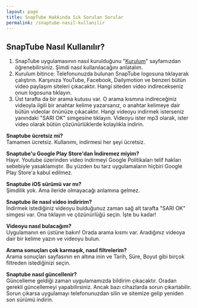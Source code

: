 ```yaml
---
layout: page
title: SnapTube Hakkında Sık Sorulan Sorular
permalink: /snaptube-nasil-kullanilir
---
```


<h2>SnapTube Nasıl Kullanılır?</h2>
<ol>
<li>SnapTube uygulamasının nasıl kurulduğunu "<a target="_blank" href="http://www.snaptubeindir.com/snaptube-apk-indir">Kurulum</a>" sayfamızdan öğrenebilirsiniz. Şimdi nasıl kullanılacağını anlatalım.</li>
<li>Kurulum bitince: Telefonunuzda bulunan SnapTube logosuna tıklayarak çalıştırın. Karşınıza YouTube, Facebook, Dailymotion ve benzeri bütün video paylaşım siteleri çıkacaktır. Hangi siteden video indirecekseniz onun logosuna tıklayın.</li>
<li>Üst tarafta da bir arama kutusu var. O arama kısmına indireceğiniz videoyla ilgili bir anahtar kelime yazarsanız, o anahtar kelimeye dair bütün videolar önünüze çıkacaktır. Hangi videoyu indirmek isterseniz yanındaki "SARI OK" simgesine tıklayın. Videoyu ister mp3 olarak, ister video olarak bütün çözünürlüklerde kolaylıkla indirin.</li>
</ol>

<strong>Snaptube ücretsiz mi?</strong><br />
Tamamen ücretsiz. Kullanımı, indirmesi her şeyi ücretsiz.

<strong>Snaptube'u Google Play Store'dan İndiremez miyim?</strong><br />
Hayır. Youtube üzerinden video indirmeyi Google Politikaları telif hakları sebebiyle yasaklamıştır. Bu yüzden bu tarz uygulamaların hiçbiri Google Play Store'a kabul edilmez.

<strong>Snaptube iOS sürümü var mı?</strong><br />
Şimdilik yok. Ama ileride olmayacağı anlamına gelmez.

<strong>Snaptube ile nasıl video indiririm?</strong><br />
İndirmek istediğiniz videoyu bulduğunuz zaman sağ alt tarafta "SARI OK" simgesi var. Ona tıklayın ve çözünürlüğü seçin. İşte bu kadar!

<strong>Videoyu nasıl bulacağım?</strong><br />
Uygulamanın en üstüne bakın! Orada arama kısmı var. Aradığınız videoya dair bir kelime yazın ve videoyu bulun.

<strong>Arama sonuçları çok karmaşık, nasıl filtrelerim?</strong><br />
Arama sonuçları sayfasının en altına inin ve Tarih, Süre, Boyut gibi birçok filtreden istediğinizi seçin.

<strong>Snaptube nasıl güncellenir?</strong><br />
Güncelleme geldiği zaman uygulamamızda bildirim çıkacaktır. Oradan gerekli güncellemeyi yapabilirsiniz. Ancak bazı cihazlarda sorun çıkartabilir. Sorun çıkarsa uygulamayı telefonunuzdan silin ve sitemize gelip yeniden son sürümü indirin.
